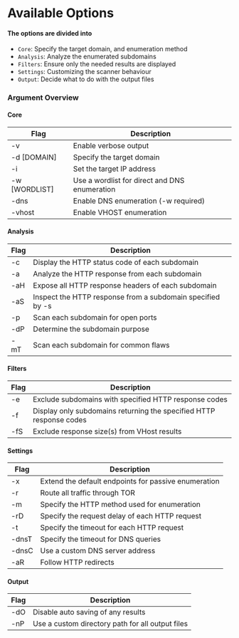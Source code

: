 # Available Options

#### The options are divided into

- `Core`: Specify the target domain, and enumeration method
- `Analysis`: Analyze the enumerated subdomains
- `Filters`: Ensure only the needed results are displayed
- `Settings`: Customizing the scanner behaviour
- `Output`: Decide what to do with the output files

### Argument Overview

#### Core
| Flag | Description |
|------|-------------|
| -v | Enable verbose output |
| -d [DOMAIN] | Specify the target domain |
| -i | Set the target IP address |
| -w [WORDLIST] | Use a wordlist for direct and DNS enumeration |
| -dns | Enable DNS enumeration (-w required) |
| -vhost | Enable VHOST enumeration | 

#### Analysis
| Flag | Description |
|------|-------------|
| -c | Display the HTTP status code of each subdomain |
| -a | Analyze the HTTP response from each subdomain |
| -aH | Expose all HTTP response headers of each subdomain |
| -aS | Inspect the HTTP response from a subdomain specified by -s |
| -p | Scan each subdomain for open ports |
| -dP | Determine the subdomain purpose |
| -mT | Scan each subdomain for common flaws |

#### Filters
| Flag | Description |
|------|-------------|
| -e | Exclude subdomains with specified HTTP response codes |
| -f | Display only subdomains returning the specified HTTP response codes |
| -fS |	Exclude response size(s) from VHost results |

#### Settings
| Flag | Description |
|------|-------------|
| -x | Extend the default endpoints for passive enumeration |
| -r | Route all traffic through TOR |
| -m | Specify the HTTP method used for enumeration |
| -rD | Specify the request delay of each HTTP request |
| -t | Specify the timeout for each HTTP request |
| -dnsT | Specify the timeout for DNS queries |
| -dnsC | Use a custom DNS server address |
| -aR | Follow HTTP redirects |

#### Output
| Flag | Description |
|------|-------------|
| -dO | Disable auto saving of any results |
| -nP | Use a custom directory path for all output files |